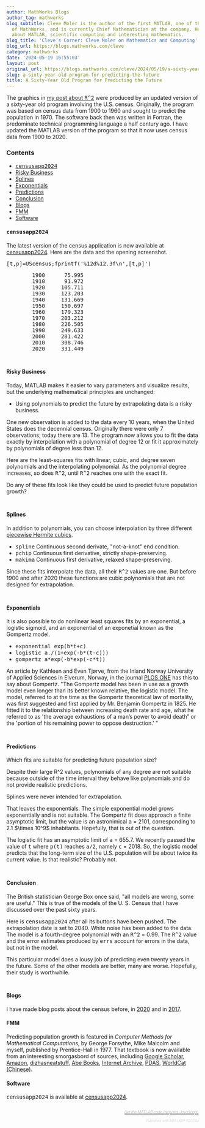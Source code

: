 ```yaml
---
author: MathWorks Blogs
author_tag: mathworks
blog_subtitle: Cleve Moler is the author of the first MATLAB, one of the founders
  of MathWorks, and is currently Chief Mathematician at the company. He writes here
  about MATLAB, scientific computing and interesting mathematics.
blog_title: 'Cleve’s Corner: Cleve Moler on Mathematics and Computing'
blog_url: https://blogs.mathworks.com/cleve
category: mathworks
date: '2024-05-19 16:55:03'
layout: post
original_url: https://blogs.mathworks.com/cleve/2024/05/19/a-sixty-year-old-program-for-predicting-the-future/?s_tid=feedtopost
slug: a-sixty-year-old-program-for-predicting-the-future
title: A Sixty-Year Old Program for Predicting the Future
---
```


<div class="content"><!--introduction-->
<p>The graphics in <a href="https://blogs.mathworks.com/cleve/2024/05/04/r-squared-is-bigger-better/">my post about <tt>R^2</tt></a> were produced by an updated version of a sixty-year old program involving the U.S. census. Originally, the program was based on census data from 1900 to 1960 and sought to predict the population in 1970. The software back then was written in Fortran, the predominate technical programming language a half century ago. I have updated the MATLAB version of the program so that it now uses census data from 1900 to 2020.</p>

<!--/introduction-->
<h3>Contents</h3>
<div>
<ul>
<li>
<a href="https://feeds.feedburner.com/mathworks/moler#e46c5c76-356a-4c77-aea9-20aae3e00d62"><tt>censusapp2024</tt></a>
</li>
<li>
<a href="https://feeds.feedburner.com/mathworks/moler#80c94327-eb2c-492a-8542-388485d68adc">Risky Business</a>
</li>
<li>
<a href="https://feeds.feedburner.com/mathworks/moler#97d3b2b7-4a14-4003-85b6-c7f854fc8d56">Splines</a>
</li>
<li>
<a href="https://feeds.feedburner.com/mathworks/moler#c8daccba-8dbe-4dbf-a0c6-6bb0b66a1e38">Exponentials</a>
</li>
<li>
<a href="https://feeds.feedburner.com/mathworks/moler#b1af50c9-b8ea-4211-884b-79f28e12d34f">Predictions</a>
</li>
<li>
<a href="https://feeds.feedburner.com/mathworks/moler#acb134fb-dc9a-43cb-840b-0e7934c63e24">Conclusion</a>
</li>
<li>
<a href="https://feeds.feedburner.com/mathworks/moler#d945ac16-2ef7-4c75-a529-d64d03f50776">Blogs</a>
</li>
<li>
<a href="https://feeds.feedburner.com/mathworks/moler#c7c11668-f0eb-404b-b951-52729c417b5c">FMM</a>
</li>
<li>
<a href="https://feeds.feedburner.com/mathworks/moler#906b81f5-b694-47e8-9dee-fb0586a19671">Software</a>
</li>
</ul>
</div>

<h4>
<tt>censusapp2024</tt><a name="e46c5c76-356a-4c77-aea9-20aae3e00d62"></a>
</h4>
<p>The latest version of the census application is now available at <a href="https://blogs.mathworks.com/cleve/files/censusapp_2024.m">censusapp2024</a>. Here are the data and the opening screenshot.</p>

<pre class="codeinput">[t,p]=UScensus;fprintf(<span class="string">'%12d%12.3f\n'</span>,[t,p]')
</pre>
<pre class="codeoutput">        1900      75.995
        1910      91.972
        1920     105.711
        1930     123.203
        1940     131.669
        1950     150.697
        1960     179.323
        1970     203.212
        1980     226.505
        1990     249.633
        2000     281.422
        2010     308.746
        2020     331.449
</pre>
<p>
<img alt="" hspace="5" src="http://blogs.mathworks.com/cleve/files/screenshot.png" vspace="5" /> </p>

<h4>Risky Business<a name="80c94327-eb2c-492a-8542-388485d68adc"></a>
</h4>
<p>Today, MATLAB makes it easier to vary parameters and visualize results, but the underlying mathematical principles are unchanged:</p>

<div>
<ul>
<li>Using polynomials to predict the future by extrapolating data is a risky business.</li>
</ul>
</div>

<p>One new observation is added to the data every 10 years, when the United States does the decennial census. Originally there were only 7 observations; today there are 13. The program now allows you to fit the data exactly by interpolation with a polynomial of degree 12 or fit it approximately by polynomials of degree less than 12.</p>

<p>Here are the least-squares fits with linear, cubic, and degree seven polynomials and the interpolating polynomial. As the polynomial degree increases, so does <tt>R^2</tt>, until <tt>R^2</tt> reaches one with the exact fit.</p>

<p>Do any of these fits look like they could be used to predict future population growth?</p>

<p>
<img alt="" hspace="5" src="http://blogs.mathworks.com/cleve/files/polys.png" vspace="5" /> </p>

<h4>Splines<a name="97d3b2b7-4a14-4003-85b6-c7f854fc8d56"></a>
</h4>
<p>In addition to polynomials, you can choose interpolation by three different <a href="https://blogs.mathworks.com/cleve/2019/04/29/makima-piecewise-cubic-interpolation/">piecewise Hermite cubics</a>.</p>

<div>
<ul>
<li>
<tt>spline</tt> Continuous second derivate, "not-a-knot" end condition.</li>
<li>
<tt>pchip</tt> Continuous first derivative, strictly shape-preserving.</li>
<li>
<tt>makima</tt> Continuous first derivative, relaxed shape-preserving.</li>
</ul>
</div>

<p>Since these fits interpolate the data, all their <tt>R^2</tt> values are one. But before 1900 and after 2020 these functions are cubic polynomials that are not designed for extrapolation.</p>

<p>
<img alt="" hspace="5" src="http://blogs.mathworks.com/cleve/files/splines.png" vspace="5" /> </p>

<h4>Exponentials<a name="c8daccba-8dbe-4dbf-a0c6-6bb0b66a1e38"></a>
</h4>
<p>It is also possible to do nonlinear least squares fits by an exponential, a logistic sigmoid, and an exponential of an exponetial known as the Gompertz model.</p>

<div>
<ul>
<li>
<tt>exponential exp(b*t+c)</tt>
</li>
<li>
<tt>logistic a./(1+exp(-b*(t-c)))</tt>
</li>
<li>
<tt>gompertz a*exp(-b*exp(-c*t))</tt>
</li>
</ul>
</div>

<p>An article by Kathleen and Even Tj&oslash;rve, from the Inland Norway University of Applied Sciences in Elverum, Norway, in the journal <a href="https://journals.plos.org/plosone/article?id=10.1371/journal.pone.0178691">PLOS ONE</a> has this to say about Gompertz. "The Gompertz model has been in use as a growth model even longer than its better known relative, the logistic model. The model, referred to at the time as the Gompertz theoretical law of mortality, was first suggested and first applied by Mr. Benjamin Gompertz in 1825. He fitted it to the relationship between increasing death rate and age, what he referred to as 'the average exhaustions of a man&rsquo;s power to avoid death&rdquo; or the 'portion of his remaining power to oppose destruction.' "</p>

<p>
<img alt="" hspace="5" src="http://blogs.mathworks.com/cleve/files/expos.png" vspace="5" /> </p>

<h4>Predictions<a name="b1af50c9-b8ea-4211-884b-79f28e12d34f"></a>
</h4>
<p>Which fits are suitable for predicting future population size?</p>

<p>Despite their large R^2 values, polynomials of any degree are not suitable because outside of the time interval they behave like polynomials and do not provide realistic predictions.</p>

<p>Splines were never intended for extrapolation.</p>

<p>That leaves the exponentials. The simple exponential model grows exponentially and is not suitable. The Gompertz fit does approach a finite asymptotic limit, but the value is an astronimical <tt>a</tt> = 2101, corresponding to 2.1 $\times 10^9$ inhabitants. Hopefully, that is out of the question.</p>

<p>The logistic fit has an asymptotic limit of <tt>a</tt> = 655.7. We recently passed the value of <tt>t</tt> where <tt>p(t)</tt> reaches <tt>a/2</tt>, namely <tt>c</tt> = 2018. So, the logistic model predicts that the long-term size of the U.S. population will be about twice its current value. Is that realistic? Probably not.</p>

<p>
<img alt="" hspace="5" src="http://blogs.mathworks.com/cleve/files/expos_future.png" vspace="5" /> </p>

<h4>Conclusion<a name="acb134fb-dc9a-43cb-840b-0e7934c63e24"></a>
</h4>
<p>The British statistician George Box once said, "all models are wrong, some are useful." This is true of the models of the U. S. Census that I have discussed over the past sixty years.</p>

<p>Here is <tt>censusapp2024</tt> after all its buttons have been pushed. The extrapolation date is set to 2040. White noise has been added to the data. The model is a fourth-degree polynomial with an <tt>R^2</tt> = 0.99. The <tt>R^2</tt> value and the error estimates produced by <tt>errs</tt> account for errors in the data, but not in the model.</p>

<p>This particular model does a lousy job of predicting even twenty years in the future. Some of the other models are better, many are worse. Hopefully, their study is worthwhile.</p>

<p>
<img alt="" hspace="5" src="http://blogs.mathworks.com/cleve/files/predict.png" vspace="5" /> </p>

<h4>Blogs<a name="d945ac16-2ef7-4c75-a529-d64d03f50776"></a>
</h4>
<p>I have made blog posts about the census before, in <a href="https://blogs.mathworks.com/cleve/2020/11/06/anticipating-official-u-s-census-for-2020">2020</a> and in <a href="https://blogs.mathworks.com/cleve/2017/01/05/fitting-and-extrapolating-us-census-data">2017</a>.</p>

<h4>FMM<a name="c7c11668-f0eb-404b-b951-52729c417b5c"></a>
</h4>
<p>Predicting population growth is featured in <i>Computer Methods for Mathematical Computations</i>, by George Forsythe, Mike Malcolm and myself, published by Prentice-Hall in 1977. That textbook is now available from an interesting smorgasbord of sources, including <a href="https://scholar.google.com/citations?view_op=view_citation&amp;hl=en&amp;user=rldfxOMAAAAJ&amp;citation_for_view=rldfxOMAAAAJ:buQ7SEKw-1sC">Google Scholar</a>, <a href="https://www.amazon.com/exec/obidos/ASIN/0131653326/acmorg-20">Amazon</a>, <a href="https://www.etsy.com/listing/1676520741/vintage-textbook-computer-methods-for">dizhasneatstuff</a>, <a href="https://www.abebooks.com/servlet/BookDetailsPL?bi=22650690419">Abe Books</a>, <a href="https://archive.org/details/computermethodsf00fors/page/18/mode/2up">Internet Archive</a>, <a href="https://www.pdas.com/fmm.html">PDAS</a>, <a href="https://search.worldcat.org/title/1150302502">WorldCat (Chinese)</a>.</p>

<h4>Software<a name="906b81f5-b694-47e8-9dee-fb0586a19671"></a>
</h4>
<p>
<tt>censusapp2024</tt> is available at <a href="https://blogs.mathworks.com/cleve/files/censusapp_2024.m">censusapp2024</a>.</p>

<!-- 
    function grabCode_02c7b1cd1f114211a874bb3dcae61323() {
        // Remember the title so we can use it in the new page
        title = document.title;

        // Break up these strings so that their presence
        // in the Javascript doesn't mess up the search for
        // the MATLAB code.
        t1='02c7b1cd1f114211a874bb3dcae61323 ' + '##### ' + 'SOURCE BEGIN' + ' #####';
        t2='##### ' + 'SOURCE END' + ' #####' + ' 02c7b1cd1f114211a874bb3dcae61323';
    
        b=document.getElementsByTagName('body')[0];
        i1=b.innerHTML.indexOf(t1)+t1.length;
        i2=b.innerHTML.indexOf(t2);
 
        code_string = b.innerHTML.substring(i1, i2);
        code_string = code_string.replace(/REPLACE_WITH_DASH_DASH/g,'--');

        // Use /x3C/g instead of the less-than character to avoid errors 
        // in the XML parser.
        // Use '\x26#60;' instead of '<' so that the XML parser
        // doesn't go ahead and substitute the less-than character. 
        code_string = code_string.replace(/\x3C/g, '\x26#60;');

        copyright = 'Copyright 2024 The MathWorks, Inc.';

        w = window.open();
        d = w.document;
        d.write('<pre>\n');
        d.write(code_string);

        // Add copyright line at the bottom if specified.
        if (copyright.length > 0) {
            d.writeln('');
            d.writeln('%%');
            if (copyright.length > 0) {
                d.writeln('% _' + copyright + '_');
            }
        }

        d.write('</pre>\n');

        d.title = title + ' (MATLAB code)';
        d.close();
    }   
     -->
<p style="text-align: right; font-size: xx-small; font-weight: lighter; font-style: italic; color: gray;">
<br />
<a href=""><span style="font-size: x-small; font-style: italic;">Get 
      the MATLAB code <noscript>(requires JavaScript)</noscript>
</span></a>
<br />
<br />
      Published with MATLAB&reg; R2024a<br />
</p>

</div>

<!--
02c7b1cd1f114211a874bb3dcae61323 ##### SOURCE BEGIN #####
%% A Sixty-Year Old Program for Predicting the Future
% The graphics in
% <https://blogs.mathworks.com/cleve/2024/05/04/r-squared-is-bigger-better/
% my post about |R^2|> were produced by an updated version of
% a sixty-year old program involving the U.S. census.
% Originally, the program was based on census data from 1900 to 1960
% and sought to predict the population in 1970.
% The software back then was written in Fortran, 
% the predominate technical programming language a half century ago. 
% I have updated the MATLAB version of the program
% so that it now uses census data from 1900 to 2020.

%% |censusapp2024|
% The latest version of the census application is now available at
% <https://blogs.mathworks.com/cleve/files/censusapp_2024.m
% censusapp2024>.  Here are the data and the opening screenshot.

   [t,p] = UScensus; fprintf('%12d%12.3f\n',[t,p]')

%%
% <<screenshot.png>>

%% Risky Business
% Today, MATLAB makes it easier to  vary parameters and visualize
% results, but the underlying mathematical principles are unchanged:
%
% * Using polynomials to predict
%    the future by extrapolating data is a risky business.
%
% One new observation is added to the data 
% every 10 years, when the United States does the decennial census.  
% Originally there were only 7 observations; today there are 13.
% The program now allows you to fit the data exactly by interpolation with
% a polynomial of degree 12 or fit it approximately by
% polynomials of degree less than 12. 
%
% Here are the least-squares fits with linear, cubic, and degree seven 
% polynomials and the interpolating polynomial.
% As the polynomial degree increases, so does |R^2|, until |R^2| reaches
% one with the exact fit.  
%
% Do any of these fits look like they could be used to predict future
% population growth?
%
% <<polys.png>>

%% Splines
% In addition to polynomials, you can choose
% interpolation by three different 
% <https://blogs.mathworks.com/cleve/2019/04/29/makima-piecewise-cubic-interpolation/
% piecewise Hermite cubics>.
%
% * |spline|    Continuous second derivate, "not-a-knot" end condition.
% * |pchip|     Continuous first derivative, strictly shape-preserving.
% * |makima|    Continuous first derivative, relaxed shape-preserving.
%
% Since these fits interpolate the data, all their |R^2| values are one.
% But before 1900 and after 2020 these functions are cubic polynomials
% that are not designed for extrapolation.
%
% <<splines.png>>

%% Exponentials
% It is also possible to do nonlinear least squares fits by an exponential,
% a logistic sigmoid, and an exponential of an exponetial known as the
% Gompertz model.
%
% * |exponential   exp(b*t+c)|
% * |logistic      a./(1+exp(-b*(t-c)))|
% * |gompertz      a*exp(-b*exp(-c*t))|
% 
% An article by Kathleen and Even Tjørve, from the 
% Inland Norway University of Applied Sciences in Elverum, Norway,
% in the journal
% <https://journals.plos.org/plosone/article?id=10.1371/journal.pone.0178691
% PLOS ONE> has this to say about Gompertz.
% "The Gompertz model has been in use as a growth model even longer
% than its better known relative, the logistic model. The model, 
% referred to at the time as the Gompertz theoretical law of mortality, was 
% first suggested and first applied by Mr. Benjamin Gompertz in 1825. 
% He fitted it to the relationship between increasing death rate and age, 
% what he referred to as 'the average exhaustions of a man’s power to 
% avoid death” or the 'portion of his remaining power to oppose 
% destruction.' "
%
% <<expos.png>>

%% Predictions
% Which fits are suitable for predicting future population size?
%
% Despite their large R^2 values, polynomials of any degree
% are not suitable because outside of the time interval they behave
% like polynomials and do not provide realistic predictions.
%
% Splines were never intended for extrapolation.
%
% That leaves the exponentials. The simple exponential model grows
% exponentially and is not suitable. The Gompertz fit does approach
% a finite asymptotic limit, but the value is an astronimical |a| = 2101,
% corresponding to 2.1 $\times 10^9$ inhabitants. Hopefully, that is
% out of the question.
%
% The logistic fit has an asymptotic limit of |a| = 655.7.
% We recently passed the value of |t| where |p(t)| reaches |a/2|,
% namely |c| = 2018.  So, the logistic model predicts that
% the long-term size of the U.S. population will be about twice its
% current value.  Is that realistic?  Probably not.
%
% <<expos_future.png>>
%

%% Conclusion
% The British statistician George Box once said, "all models are wrong,
% some are useful."  This is true of the models of the
% U. S. Census that I have discussed over the past sixty years.
%
% Here is |censusapp2024| after all its buttons have been pushed.
% The extrapolation date is set to 2040.
% White noise has been added to the data.
% The model is a fourth-degree polynomial with an |R^2| = 0.99.
% The |R^2| value and the error estimates produced by |errs|
% account for errors in the data, but not in the model.
%
% This particular model does a lousy job of predicting even twenty
% years in the future.
% Some of the other models are better, many are worse.
% Hopefully, their study is worthwhile.
%
% <<predict.png>>

%% Blogs
% I have made blog posts about the census before, in
% <https://blogs.mathworks.com/cleve/2020/11/06/anticipating-official-u-s-census-for-2020
% 2020> and in
% <https://blogs.mathworks.com/cleve/2017/01/05/fitting-and-extrapolating-us-census-data
% 2017>.

%% FMM
% Predicting population growth is featured in
% _Computer Methods for Mathematical Computations_, 
% by George Forsythe, Mike Malcolm and myself,
% published by Prentice-Hall in 1977.
% That textbook is now available from an interesting smorgasbord of 
% sources, including
% <https://scholar.google.com/citations?view_op=view_citation&hl=en&user=rldfxOMAAAAJ&citation_for_view=rldfxOMAAAAJ:buQ7SEKw-1sC
% Google Scholar>,
% <https://www.amazon.com/exec/obidos/ASIN/0131653326/acmorg-20 Amazon>,
% <https://www.etsy.com/listing/1676520741/vintage-textbook-computer-methods-for
% dizhasneatstuff>,
% <https://www.abebooks.com/servlet/BookDetailsPL?bi=22650690419
% Abe  Books>,
% <https://archive.org/details/computermethodsf00fors/page/18/mode/2up
% Internet Archive>,
% <https://www.pdas.com/fmm.html PDAS>,
% <https://search.worldcat.org/title/1150302502 WorldCat (Chinese)>.

%% Software
% |censusapp2024| is available at
% <https://blogs.mathworks.com/cleve/files/censusapp_2024.m
% censusapp2024>.
##### SOURCE END ##### 02c7b1cd1f114211a874bb3dcae61323
-->